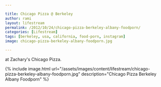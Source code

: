```yaml
---

title: Chicago Pizza @ Berkeley
author: rami
layout: lifestream 
permalink: /2012/10/24/chicago-pizza-berkeley-albany-foodporn/
categories: [Lifestream]
tags: [berkeley, usa, california, food-porn, instagram]
image: chicago-pizza-berkeley-albany-foodporn.jpg

---
```


at Zachary's Chicago Pizza.

{% include image.html url="/assets/images/content/lifestream/chicago-pizza-berkeley-albany-foodporn.jpg" description="Chicago Pizza Berkeley Albany Foodporn" %}
